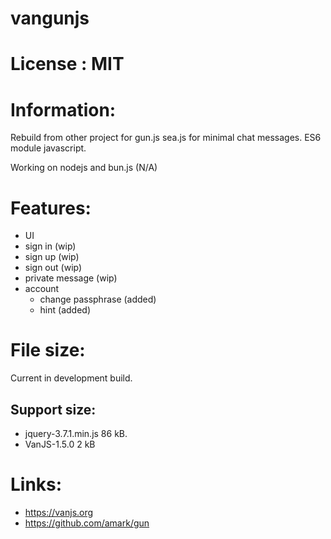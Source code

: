 # vangunjs

# License : MIT

# Information:
  Rebuild from other project for gun.js sea.js for minimal chat messages. ES6 module javascript.

  Working on nodejs and bun.js (N/A)

# Features:
 * UI
  * sign in (wip)
  * sign up (wip)
  * sign out (wip)
  * private message (wip)
  * account
    * change passphrase (added)
    * hint (added)

# File size:
 Current in development build.

## Support size:
 * jquery-3.7.1.min.js 86 kB.
 * VanJS-1.5.0  2 kB

# Links:
 * https://vanjs.org
 * https://github.com/amark/gun